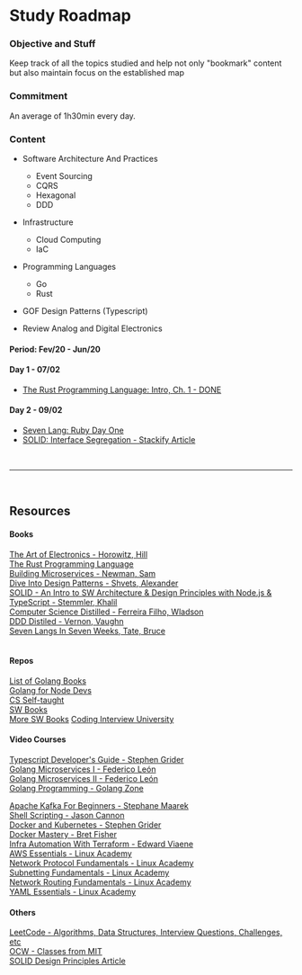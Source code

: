 # Study Roadmap

### Objective and Stuff

Keep track of all the topics studied and help not only "bookmark" content but also maintain focus on the established map</br>

### Commitment

An average of 1h30min every day.

### **Content**

- Software Architecture And Practices

  - Event Sourcing
  - CQRS
  - Hexagonal
  - DDD

- Infrastructure

  - Cloud Computing
  - IaC

- Programming Languages

  - Go
  - Rust

- GOF Design Patterns (Typescript)

- Review Analog and Digital Electronics

#### Period: Fev/20 - Jun/20

#### Day 1 - 07/02

- [The Rust Programming Language: Intro, Ch. 1 - DONE](https://doc.rust-lang.org/book/ch01-00-getting-started.html)

#### Day 2 - 09/02

- [Seven Lang: Ruby Day One](https://www.amazon.com/Seven-Languages-Weeks-Programming-Programmers/dp/193435659X)
- [SOLID: Interface Segregation - Stackify Article](https://stackify.com/interface-segregation-principle/)

</br>

---

</br>

## **Resources**

#### Books

[The Art of Electronics - Horowitz, Hill](https://www.amazon.com/Art-Electronics-Paul-Horowitz/dp/0521809266)</br>
[The Rust Programming Language](https://doc.rust-lang.org/book/)</br>
[Building Microservices - Newman, Sam](https://www.amazon.com/Building-Microservices-Designing-Fine-Grained-Systems/dp/1491950358)</br>
[Dive Into Design Patterns - Shvets, Alexander](https://sourcemaking.com/design_patterns)<br/>
[SOLID - An Intro to SW Architecture & Design Principles with Node.js & TypeScript - Stemmler, Khalil](https://solidbook.io/)</br>
[Computer Science Distilled - Ferreira Filho, Wladson](https://sourcemaking.com/computer-science-distilled)</br>
[DDD Distiled - Vernon, Vaughn](https://github.com/phulei/books-1/blob/master/software-development/domain-driven-design-distilled.pdf)</br>
[Seven Langs In Seven Weeks, Tate, Bruce](https://www.amazon.com/Seven-Languages-Weeks-Programming-Programmers/dp/193435659X)</br>
</br>

#### Repos

[List of Golang Books](https://github.com/dariubs/GoBooks)</br>
[Golang for Node Devs](https://github.com/rennanbadaro/golang-for-nodejs-developers)</br>
[CS Self-taught](https://github.com/ossu/computer-science)<br/>
[SW Books](https://gist.github.com/rennanbadaro/0fd4fde61a459f64b40d6d166b4d9cbc)<br/>
[More SW Books](https://github.com/EbookFoundation/free-programming-books)
[Coding Interview University](https://github.com/rennanbadaro/coding-interview-university)</br>

#### Video Courses

[Typescript Developer's Guide - Stephen Grider](https://www.udemy.com/course/typescript-the-complete-developers-guide/learn/)<br/>
[Golang Microservices I - Federico León](https://www.udemy.com/course/golang-the-ultimate-guide-to-microservices-in-go-part-1/)<br/>
[Golang Microservices II - Federico León](https://www.udemy.com/course/golang-how-to-design-and-build-rest-microservices-in-go/learn/)</br>
[Golang Programming - Golang Zone](https://www.udemy.com/course/go-golang-programming-course/learn/)<br/>

[Apache Kafka For Beginners - Stephane Maarek](https://www.udemy.com/course/apache-kafka/)<br/>
[Shell Scripting - Jason Cannon](https://www.udemy.com/course/shell-scripting-linux/learn/)<br/>
[Docker and Kubernetes - Stephen Grider](https://www.udemy.com/course/docker-and-kubernetes-the-complete-guide/)<br/>
[Docker Mastery - Bret Fisher](https://www.udemy.com/course/docker-mastery/)<br/>
[Infra Automation With Terraform - Edward Viaene](https://www.udemy.com/course/learn-devops-infrastructure-automation-with-terraform/)<br/>
[AWS Essentials - Linux Academy](https://www.udemy.com/course/linux-academy-aws-essentials-2019/)<br/>
[Network Protocol Fundamentals - Linux Academy](https://www.udemy.com/course/linux-academy-network-protocol-fundamentals/learn/)<br/>
[Subnetting Fundamentals - Linux Academy](https://www.udemy.com/course/subnetting-fundamentals/)<br/>
[Network Routing Fundamentals - Linux Academy](https://www.udemy.com/course/linux-academy-network-routing-fundamentals/)<br/>
[YAML Essentials - Linux Academy](https://www.udemy.com/course/yaml-essentials/)<br/>

#### Others

[LeetCode - Algorithms, Data Structures, Interview Questions, Challenges, etc](https://leetcode.com/explore/learn/)<br/>
[OCW - Classes from MIT](https://ocw.mit.edu/courses/electrical-engineering-and-computer-science/)<br/>
[SOLID Design Principles Article](https://stackify.com/solid-design-principles/)<br/>
